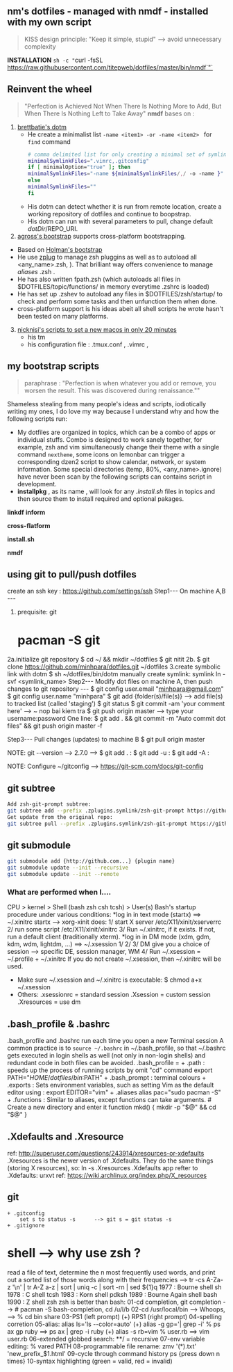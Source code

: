 ## nm's dotfiles - managed with nmdf - installed with my own script
> KISS design principle: "Keep it simple, stupid" --> avoid unnecessary complexity

**INSTALLATION**
`sh -c "`curl -fsSL https://raw.githubusercontent.com/titepweb/dotfiles/master/bin/nmdf`"`

## Reinvent the wheel
> "Perfection is Achieved Not When There Is Nothing More to Add, But When There Is Nothing Left to Take Away"
**nmdf** bases on : 

1. [brettbatie's dotm](https://github.com/brettbatie/dotfiles/blob/master/bin/dotm)
	+ He create a minimalist list `-name <item1> -or -name <item2> ` for `find` command 
		```sh
		# comma delimited list for only creating a minimal set of symlinks
		minimalSymlinkFiles=".vimrc,.gitconfig"	
		if [ minimalOption="true" ]; then
	    minimalSymlinkFiles="-name ${minimalSymlinkFiles/,/ -o -name }"
		else
	    minimalSymlinkFiles=""
		fi
		```
	+ His dotm can detect whether it is run from remote location, create a working repository of dotfiles and continue to boopstrap.
	+ His dotm can run with several parameters to pull, change default $dotDir/$REPO_URI.  
2. [agross's bootstrap](https://github.com/agross/dotfiles/blob/master/bootstrap) supports cross-platform bootstrapping.
  * Based on [Holman's bootstrap](https://github.com/holman/dotfiles/blob/master/script/bootstrap)
  * He use [zplug](https://github.com/b4b4r07/zplug) to manage zsh pluggins as well as to autoload all <any_name>.zsh, ). That brilliant way offers convenience to manage *aliases* .zsh .
  * He has also written fpath.zsh (which autoloads all files in $DOTFILES/topic/functions/ in memory everytime .zshrc is loaded)
  * He has set up .zshev to autoload any files in $DOTFILES/zsh/startup/ to check and perform some tasks and then unfunction them when done.
  * cross-platform support is his ideas abeit all shell scripts he wrote hasn't been tested on many platforms.  
3. [nicknisi's scripts to set a new macos in only 20 minutes](https://github.com/nicknisi/dotfiles/tree/master/install)
	* his tm
	* his configuration file : .tmux.conf , .vimrc , 

## my bootstrap scripts 
>	paraphrase : "Perfection is when whatever you add or remove, you worsen the result. This was discovered during renaissance.""

Shameless stealing from many people's ideas and scripts, iodiotically writing my ones, I do love my way because I understand why and how the following scripts run:

- My dotfiles are organized in topics, which can be a combo of apps or individual stuffs. Combo is designed to work sanely together, for example, zsh and vim simultaneously change their theme with a single command `nextheme`, some icons on lemonbar can trigger a corresponding dzen2 script to show calendar, network, or system information. Some special directories (temp, 80%, <any_name>.ignore) have never been scan by the following scripts can contains script in development.
- **installpkg** , as its name , will look for any *.install.sh* files in topics and then source them to install required and optional pakages.  

**linkdf**
**inform**

**cross-flatform**



**install.sh**

**nmdf**

## using git to pull/push dotfiles
create an ssh key : https://github.com/settings/ssh
Step1--- On machine A,B ---
1. prequisite: git
   # pacman -S git
2a.initialize git repository
   $ cd ~/ && mkdir ~/dotfiles
   $ git nitit
2b.
   $ git clone https://github.com/minhpara/dotfiles.git ~/dotfiles
3.create symbolic link with dotm
   $ sh ~/dotfiles/bin/dotm
   manually create symlink: symlink ln -svf <source> <symlink_name>
Step2--- Modify dot files on machine A, then push changes to git repository ---
   $ git config user.email "minhpara@gmail.com"
   $ git config user.name "minhpara"
   $ git add {folder(s)/file(s)} 			--> add file(s) to tracked list (called 'staging')
   $ git status
   $ git commit -am 'your comment here' 	--> ~ nop bai kiem tra
   $ git push origin master
	--> type your username:password
   One line:
   $ git add . && git commit -m "Auto commit dot files" && git push origin master -f

Step3--- Pull changes (updates) to machine B
   $ git pull origin master

NOTE: git --version --> 2.7.0 --> 
 $ git add .   :
 $ git add -u  : 
 $ git add -A  :

NOTE: Configure ~/gitconfig --> https://git-scm.com/docs/git-config

## git subtree
```sh
Add zsh-git-prompt subtree:
git subtree add --prefix .zplugins.symlink/zsh-git-prompt https://github.com/olivierverdier/zsh-git-prompt.git master --squash
Get update from the original repo:
git subtree pull --prefix .zplugins.symlink/zsh-git-prompt https://github.com/olivierverdier/zsh-git-prompt.git master --squash
```
## git submodule
```sh
git submodule add {http://github.com...} {plugin name}
git submodule update --init --recursive
git submodule update --init --remote
```
### What are performed when I....
CPU > kernel > Shell (bash zsh csh tcsh) > User(s)
Bash's startup procedure under various conditions:
*log in in text mode (startx) ==> ~/.xinitrc
startx --> xorg-xinit does:
	1/ start X server 	/etc/X11/xinit/xserverrc
	2/ run some script 	/etc/X11/xinit/xinitrc
	3/ Run ~/.xinitrc, if it exists. If not, run a default client (traditionally xterm).
*log in in DM mode (xdm, gdm, kdm, wdm, lightdm, …) ==> ~/.xsession
	1/
	2/
	3/ DM give you a choice of session --> specific DE, session manager, WM
	4/ Run ~/.xsession = ~/.profile + ~/.xinitrc
	   If you do not create ~/.xsession, then ~/.xinitrc will be used.
* Make sure ~/.xsession and ~/.xinitrc is executable: $ chmod a+x ~/.xsession
* Others:
.xsessionrc	= standard session 
.Xsession	= custom session
.Xresources	= use dm


.bash_profile & .bashrc
-----------------------
.bash_profile and .bashrc run each time you open a new Terminal session
A common practice is to `source ~/.bashrc` in ~/.bash_profile, so that ~/.bashrc gets executed in login shells as well (not only in non-login shells) and redundant code in both files can be avoided.
.bash_profile = 
	+ .path		: speeds up the process of running scripts by omit "cd" command
		export PATH="$HOME/dotfiles/bin:$PATH"
	+ .bash_prompt	: terminal colours
	+ .exports	: Sets environment variables, such as setting Vim as the default editor using :
		export EDITOR="vim"
	+ .aliases
		alias pac="sudo pacman -S" 
	+ .functions	: Similar to aliases, except functions can take arguments.
		# Create a new directory and enter it
		function mkd() {
		    mkdir -p "$@" && cd "$@"
		}

.Xdefaults and .Xresource
-------------------------
ref: http://superuser.com/questions/243914/xresources-or-xdefaults
.Xresources is the newer version of .Xdefaults. They do the same things (storing X resources), so:
	ln -s .Xresources .Xdefaults
app refter to .Xdefaults: urxvt
ref: https://wiki.archlinux.org/index.php/X_resources

git
---
	+ .gitconfig
		set s to status -s		--> git s = git status -s
	+ .gitignore

shell --> why use zsh ?
=======================
read a file of text, determine the n most frequently used words, and print out a sorted list of those words along with their frequencies
	--> tr -cs A-Za-z '\n' | tr A-Z a-z | sort | uniq -c | sort -rn | sed ${1}q
	1977 : Bourne shell 		sh
	1978 : C shell 			tcsh 
	1983 : Korn shell 		pdksh
	1989 : Bourne Again shell 	bash 
	1990 : Z shell 			zsh
zsh is better than bash:
	01-cd completion, git completion 	--> # pacman -S bash-completion, cd /u/l/b
	02-cd /usr/local/bin	--> Whoops, --> % cd bin share
	03-PS1 (left prompt) (+) RPS1 (right prompt)
	04-spelling corretion
	05-alias: 
		alias ls='ls --color=auto'
	  (+)	alias -g gp='| grep -i' 	% ps ax gp ruby 	==> ps ax | grep -i ruby
	  (+)	alias -s rb=vim 		% user.rb 		==> vim user.rb
	06-extended globbed search: 		**/ 	= 	recursive	
	07-env variable editing: 			% vared PATH 
	08-programmable file rename:		zmv '(*).txt' 'new_prefix_$1.html'
	09-cycle through command history		ps {press down n times}
	10-syntax highlighting (green = valid, red = invalid)
